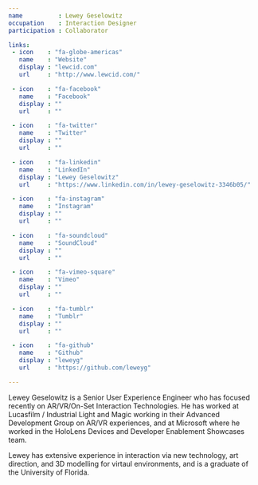 ```yaml
---
name          : Lewey Geselowitz
occupation    : Interaction Designer
participation : Collaborator

links:
 - icon    : "fa-globe-americas"
   name    : "Website"
   display : "lewcid.com"
   url     : "http://www.lewcid.com/"

 - icon    : "fa-facebook"
   name    : "Facebook"
   display : ""
   url     : ""

 - icon    : "fa-twitter"
   name    : "Twitter"
   display : ""
   url     : ""

 - icon    : "fa-linkedin"
   name    : "LinkedIn"
   display : "Lewey Geselowitz"
   url     : "https://www.linkedin.com/in/lewey-geselowitz-3346b05/"

 - icon    : "fa-instagram"
   name    : "Instagram"
   display : ""
   url     : ""

 - icon    : "fa-soundcloud"
   name    : "SoundCloud"
   display : ""
   url     : ""

 - icon    : "fa-vimeo-square"
   name    : "Vimeo"
   display : ""
   url     : ""

 - icon    : "fa-tumblr"
   name    : "Tumblr"
   display : ""
   url     : ""

 - icon    : "fa-github"
   name    : "Github"
   display : "leweyg"
   url     : "https://github.com/leweyg"

---
```

Lewey Geselowitz is a Senior User Experience Engineer who has focused recently on AR/VR/On-Set Interaction Technologies. He has worked at Lucasfilm / Industrial Light and Magic working in their Advanced Development Group on AR/VR experiences, and at Microsoft where he worked in the HoloLens Devices and Developer Enablement Showcases team.

Lewey has extensive experience in interaction via new technology, art direction, and 3D modelling for virtaul environments, and is a graduate of the University of Florida.